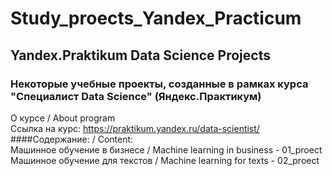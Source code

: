 # Study_proects_Yandex_Practicum
## Yandex.Praktikum Data Science Projects
### Некоторые учебные проекты, созданные в рамках курса "Специалист Data Science" (Яндекс.Практикум)

О курсе / About program<br>
Ссылка на курс: https://praktikum.yandex.ru/data-scientist/<br>
####Содержание: / Content:<br>
Машинное обучение в бизнесе / Machine learning in business - 01_proect<br>
Машинное обучение для текстов / Machine learning for texts - 02_proect
